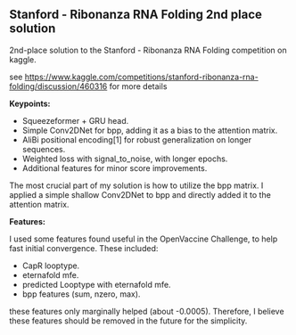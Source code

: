 ## Stanford - Ribonanza RNA Folding 2nd place solution

2nd-place solution to the Stanford - Ribonanza RNA Folding competition on kaggle. 

see https://www.kaggle.com/competitions/stanford-ribonanza-rna-folding/discussion/460316 for more details

**Keypoints:**

- Squeezeformer + GRU head.
- Simple Conv2DNet for bpp, adding it as a bias to the attention matrix.
- AliBi positional encoding[1] for robust generalization on longer sequences.
- Weighted loss with signal_to_noise, with longer epochs.
- Additional features for minor score improvements.

The most crucial part of my solution is how to utilize the bpp matrix. I applied a simple shallow Conv2DNet to bpp and directly added it to the attention matrix.

**Features:**

I used some features found useful in the OpenVaccine Challenge, to help fast initial convergence. These included:

- CapR looptype.
- eternafold mfe.
- predicted Looptype with eternafold mfe.
- bpp features (sum, nzero, max).

these features only marginally helped (about -0.0005). Therefore, I believe these features should be removed in the future for the simplicity.

